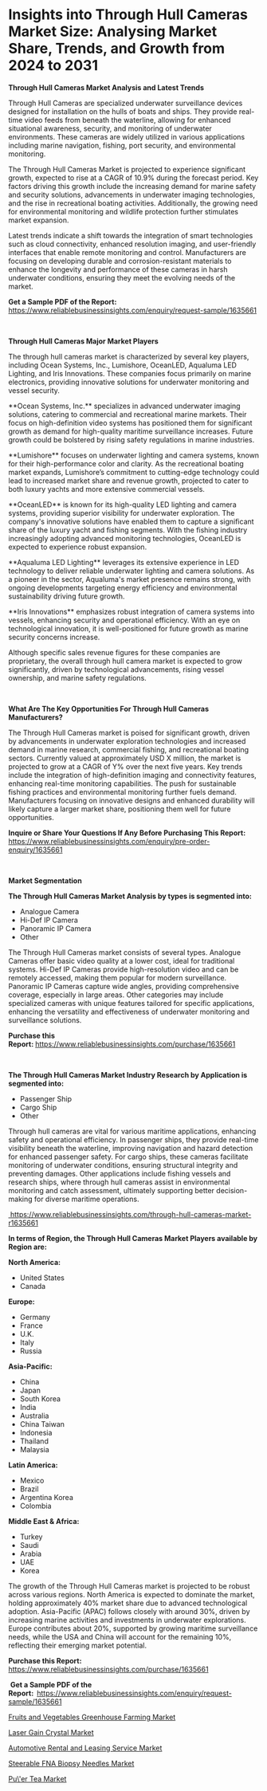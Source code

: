 <p><h1>Insights into Through Hull Cameras Market Size: Analysing Market Share, Trends, and Growth from 2024 to 2031</h1></p><p><strong>Through Hull Cameras Market Analysis and Latest Trends</strong></p>
<p><p>Through Hull Cameras are specialized underwater surveillance devices designed for installation on the hulls of boats and ships. They provide real-time video feeds from beneath the waterline, allowing for enhanced situational awareness, security, and monitoring of underwater environments. These cameras are widely utilized in various applications including marine navigation, fishing, port security, and environmental monitoring.</p><p>The Through Hull Cameras Market is projected to experience significant growth, expected to rise at a CAGR of 10.9% during the forecast period. Key factors driving this growth include the increasing demand for marine safety and security solutions, advancements in underwater imaging technologies, and the rise in recreational boating activities. Additionally, the growing need for environmental monitoring and wildlife protection further stimulates market expansion.</p><p>Latest trends indicate a shift towards the integration of smart technologies such as cloud connectivity, enhanced resolution imaging, and user-friendly interfaces that enable remote monitoring and control. Manufacturers are focusing on developing durable and corrosion-resistant materials to enhance the longevity and performance of these cameras in harsh underwater conditions, ensuring they meet the evolving needs of the market.</p></p>
<p><strong>Get a Sample PDF of the Report:&nbsp;</strong> <a href="https://www.reliablebusinessinsights.com/enquiry/request-sample/1635661?utm_campaign=62&utm_medium=2&utm_source=Github&utm_content=ia&utm_term=07122024&utm_id=through-hull-cameras">https://www.reliablebusinessinsights.com/enquiry/request-sample/1635661</a></p>
<p>&nbsp;</p>
<p><strong>Through Hull Cameras Major Market Players</strong></p>
<p><p>The through hull cameras market is characterized by several key players, including Ocean Systems, Inc., Lumishore, OceanLED, Aqualuma LED Lighting, and Iris Innovations. These companies focus primarily on marine electronics, providing innovative solutions for underwater monitoring and vessel security.</p><p>**Ocean Systems, Inc.** specializes in advanced underwater imaging solutions, catering to commercial and recreational marine markets. Their focus on high-definition video systems has positioned them for significant growth as demand for high-quality maritime surveillance increases. Future growth could be bolstered by rising safety regulations in marine industries.</p><p>**Lumishore** focuses on underwater lighting and camera systems, known for their high-performance color and clarity. As the recreational boating market expands, Lumishore’s commitment to cutting-edge technology could lead to increased market share and revenue growth, projected to cater to both luxury yachts and more extensive commercial vessels.</p><p>**OceanLED** is known for its high-quality LED lighting and camera systems, providing superior visibility for underwater exploration. The company's innovative solutions have enabled them to capture a significant share of the luxury yacht and fishing segments. With the fishing industry increasingly adopting advanced monitoring technologies, OceanLED is expected to experience robust expansion.</p><p>**Aqualuma LED Lighting** leverages its extensive experience in LED technology to deliver reliable underwater lighting and camera solutions. As a pioneer in the sector, Aqualuma's market presence remains strong, with ongoing developments targeting energy efficiency and environmental sustainability driving future growth.</p><p>**Iris Innovations** emphasizes robust integration of camera systems into vessels, enhancing security and operational efficiency. With an eye on technological innovation, it is well-positioned for future growth as marine security concerns increase.</p><p>Although specific sales revenue figures for these companies are proprietary, the overall through hull camera market is expected to grow significantly, driven by technological advancements, rising vessel ownership, and marine safety regulations.</p></p>
<p>&nbsp;</p>
<p><strong>What Are The Key Opportunities For Through Hull Cameras Manufacturers?</strong></p>
<p><p>The Through Hull Cameras market is poised for significant growth, driven by advancements in underwater exploration technologies and increased demand in marine research, commercial fishing, and recreational boating sectors. Currently valued at approximately USD X million, the market is projected to grow at a CAGR of Y% over the next five years. Key trends include the integration of high-definition imaging and connectivity features, enhancing real-time monitoring capabilities. The push for sustainable fishing practices and environmental monitoring further fuels demand. Manufacturers focusing on innovative designs and enhanced durability will likely capture a larger market share, positioning them well for future opportunities.</p></p>
<p><strong>Inquire or Share Your Questions If Any Before Purchasing This Report:</strong> <a href="https://www.reliablebusinessinsights.com/enquiry/pre-order-enquiry/1635661?utm_campaign=62&utm_medium=2&utm_source=Github&utm_content=ia&utm_term=07122024&utm_id=through-hull-cameras">https://www.reliablebusinessinsights.com/enquiry/pre-order-enquiry/1635661</a></p>
<p>&nbsp;</p>
<p><strong>Market Segmentation</strong></p>
<p><strong>The Through Hull Cameras Market Analysis by types is segmented into:</strong></p>
<p><ul><li>Analogue Camera</li><li>Hi-Def IP Camera</li><li>Panoramic IP Camera</li><li>Other</li></ul></p>
<p><p>The Through Hull Cameras market consists of several types. Analogue Cameras offer basic video quality at a lower cost, ideal for traditional systems. Hi-Def IP Cameras provide high-resolution video and can be remotely accessed, making them popular for modern surveillance. Panoramic IP Cameras capture wide angles, providing comprehensive coverage, especially in large areas. Other categories may include specialized cameras with unique features tailored for specific applications, enhancing the versatility and effectiveness of underwater monitoring and surveillance solutions.</p></p>
<p><strong>Purchase this Report:&nbsp;</strong><a href="https://www.reliablebusinessinsights.com/purchase/1635661?utm_campaign=62&utm_medium=2&utm_source=Github&utm_content=ia&utm_term=07122024&utm_id=through-hull-cameras">https://www.reliablebusinessinsights.com/purchase/1635661</a></p>
<p>&nbsp;</p>
<p><strong>The Through Hull Cameras Market Industry Research by Application is segmented into:</strong></p>
<p><ul><li>Passenger Ship</li><li>Cargo Ship</li><li>Other</li></ul></p>
<p><p>Through hull cameras are vital for various maritime applications, enhancing safety and operational efficiency. In passenger ships, they provide real-time visibility beneath the waterline, improving navigation and hazard detection for enhanced passenger safety. For cargo ships, these cameras facilitate monitoring of underwater conditions, ensuring structural integrity and preventing damages. Other applications include fishing vessels and research ships, where through hull cameras assist in environmental monitoring and catch assessment, ultimately supporting better decision-making for diverse maritime operations.</p></p>
<p><a href="https://www.reliablebusinessinsights.com/through-hull-cameras-market-r1635661?utm_campaign=62&utm_medium=2&utm_source=Github&utm_content=ia&utm_term=07122024&utm_id=through-hull-cameras">&nbsp;https://www.reliablebusinessinsights.com/through-hull-cameras-market-r1635661</a></p>
<p><strong>In terms of Region, the Through Hull Cameras Market Players available by Region are:</strong></p>
<p>
    <p> <strong> North America: </strong>
        <ul>
            <li>United States</li>
            <li>Canada</li>
        </ul>
        </p> 
    <p> <strong> Europe: </strong>
        <ul>
            <li>Germany</li>
            <li>France</li>
            <li>U.K.</li>
            <li>Italy</li>
            <li>Russia</li>
        </ul>
        </p> 
    <p> <strong> Asia-Pacific: </strong>
        <ul>
            <li>China</li>
            <li>Japan</li>
            <li>South Korea</li>
            <li>India</li>
            <li>Australia</li>
            <li>China Taiwan</li>
            <li>Indonesia</li>
            <li>Thailand</li>
            <li>Malaysia</li>
        </ul>
        </p> 
    <p> <strong> Latin America: </strong>
        <ul>
            <li>Mexico</li>
            <li>Brazil</li>
            <li>Argentina Korea</li>
            <li>Colombia</li>
        </ul>
        </p> 
    <p> <strong> Middle East & Africa: </strong>
        <ul>
            <li>Turkey</li>
            <li>Saudi</li>
            <li>Arabia</li>
            <li>UAE</li>
            <li>Korea</li>
        </ul>
    </p>
    </p>
<p><p>The growth of the Through Hull Cameras market is projected to be robust across various regions. North America is expected to dominate the market, holding approximately 40% market share due to advanced technological adoption. Asia-Pacific (APAC) follows closely with around 30%, driven by increasing marine activities and investments in underwater explorations. Europe contributes about 20%, supported by growing maritime surveillance needs, while the USA and China will account for the remaining 10%, reflecting their emerging market potential.</p></p>
<p><strong>Purchase this Report: </strong><a href="https://www.reliablebusinessinsights.com/purchase/1635661?utm_campaign=62&utm_medium=2&utm_source=Github&utm_content=ia&utm_term=07122024&utm_id=through-hull-cameras">https://www.reliablebusinessinsights.com/purchase/1635661</a></p>
<p>&nbsp;<strong>Get a Sample PDF of the Report:&nbsp;&nbsp;</strong><a href="https://www.reliablebusinessinsights.com/enquiry/request-sample/1635661?utm_campaign=62&utm_medium=2&utm_source=Github&utm_content=ia&utm_term=07122024&utm_id=through-hull-cameras">https://www.reliablebusinessinsights.com/enquiry/request-sample/1635661</a></p>
<p><strong></strong></p>
<p><p><a href="https://www.linkedin.com/pulse/growth-revenue-insights-fruits-vegetables-greenhouse-farming-qx4ze?utm_campaign=62&utm_medium=2&utm_source=Github&utm_content=ia&utm_term=07122024&utm_id=through-hull-cameras">Fruits and Vegetables Greenhouse Farming Market</a></p><p><a href="https://issuu.com/reportprime-2/docs/laser-gain-crystal-market-size-2030.pptx?utm_campaign=62&utm_medium=2&utm_source=Github&utm_content=ia&utm_term=07122024&utm_id=through-hull-cameras">Laser Gain Crystal Market</a></p><p><a href="https://www.linkedin.com/pulse/automotive-insight-dial-hexdf?utm_campaign=62&utm_medium=2&utm_source=Github&utm_content=ia&utm_term=07122024&utm_id=through-hull-cameras">Automotive Rental and Leasing Service Market</a></p><p><a href="https://github.com/manesros8/Market-Research-Report-List-1/blob/main/steerable-fna-biopsy-needles-market.md?utm_campaign=62&utm_medium=2&utm_source=Github&utm_content=ia&utm_term=07122024&utm_id=through-hull-cameras">Steerable FNA Biopsy Needles Market</a></p><p><a href="https://github.com/WashimHussain441/Market-Research-Report-List-1/blob/main/puer-tea-market.md?utm_campaign=62&utm_medium=2&utm_source=Github&utm_content=ia&utm_term=07122024&utm_id=through-hull-cameras">Pu\'er Tea Market</a></p></p>